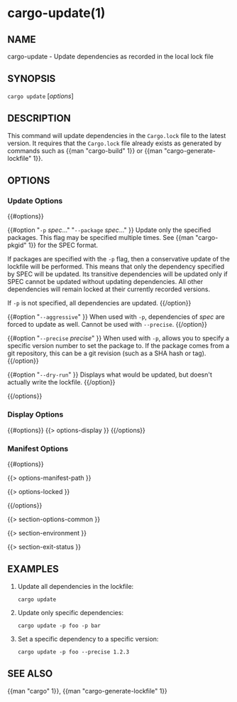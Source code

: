 # cargo-update(1)

## NAME

cargo-update - Update dependencies as recorded in the local lock file

## SYNOPSIS

`cargo update` [_options_]

## DESCRIPTION

This command will update dependencies in the `Cargo.lock` file to the latest
version. It requires that the `Cargo.lock` file already exists as generated
by commands such as {{man "cargo-build" 1}} or {{man "cargo-generate-lockfile" 1}}.

## OPTIONS

### Update Options

{{#options}}

{{#option "`-p` _spec_..." "`--package` _spec_..." }}
Update only the specified packages. This flag may be specified
multiple times. See {{man "cargo-pkgid" 1}} for the SPEC format.

If packages are specified with the `-p` flag, then a conservative update of
the lockfile will be performed. This means that only the dependency specified
by SPEC will be updated. Its transitive dependencies will be updated only if
SPEC cannot be updated without updating dependencies.  All other dependencies
will remain locked at their currently recorded versions.

If `-p` is not specified, all dependencies are updated.
{{/option}}

{{#option "`--aggressive`" }}
When used with `-p`, dependencies of _spec_ are forced to update as well.
Cannot be used with `--precise`.
{{/option}}

{{#option "`--precise` _precise_" }}
When used with `-p`, allows you to specify a specific version number to set
the package to. If the package comes from a git repository, this can be a git
revision (such as a SHA hash or tag).
{{/option}}

{{#option "`--dry-run`" }}
Displays what would be updated, but doesn't actually write the lockfile.
{{/option}}

{{/options}}

### Display Options

{{#options}}
{{> options-display }}
{{/options}}

### Manifest Options

{{#options}}

{{> options-manifest-path }}

{{> options-locked }}

{{/options}}

{{> section-options-common }}

{{> section-environment }}

{{> section-exit-status }}

## EXAMPLES

1. Update all dependencies in the lockfile:

       cargo update

2. Update only specific dependencies:

       cargo update -p foo -p bar

3. Set a specific dependency to a specific version:

       cargo update -p foo --precise 1.2.3

## SEE ALSO
{{man "cargo" 1}}, {{man "cargo-generate-lockfile" 1}}
